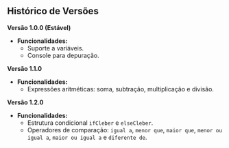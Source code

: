 ## Histórico de Versões

**Versão 1.0.0 (Estável)**

* **Funcionalidades:**
    * Suporte a variáveis.
    * Console para depuração.

**Versão 1.1.0**

* **Funcionalidades:**
    * Expressões aritméticas: soma, subtração, multiplicação e divisão.

**Versão 1.2.0**

* **Funcionalidades:**
    * Estrutura condicional `ifCleber` e `elseCleber`.
    * Operadores de comparação: `igual a`, `menor que`, `maior que`, `menor ou igual a`, `maior ou igual a` e `diferente de`.
